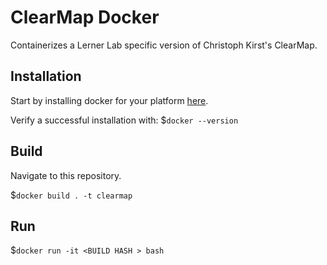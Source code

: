 # ClearMap Docker
Containerizes a Lerner Lab specific version of Christoph Kirst's ClearMap.

## Installation
Start by installing docker for your platform [here](https://store.docker.com/search?offering=community&type=edition).

Verify a successful installation with:
$`docker --version`


## Build
Navigate to this repository. 

$`docker build . -t clearmap`

## Run
$`docker run -it <BUILD HASH > bash`
